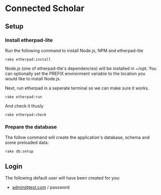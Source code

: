 # Connected Scholar

## Setup

### Install etherpad-lite

Run the following command to install Node.js, NPM and etherpad-lite

    rake etherpad:install

Node.js (one of etherpad-lite's dependencies) will be installed in ~/opt.  You can optionally set the PREFIX environment
variable to the location you would like to install Node.js.

Next, run etherpad in a seperate terminal so we can make sure it works.

    rake etherpad:run
    
And check it thusly

    rake etherpad:check

### Prepare the database

The follow command will create the application's database, schema and some preloaded data:

    rake db:setup

## Login

The following default user will have been created for you:

+  admin@test.com / password
    
